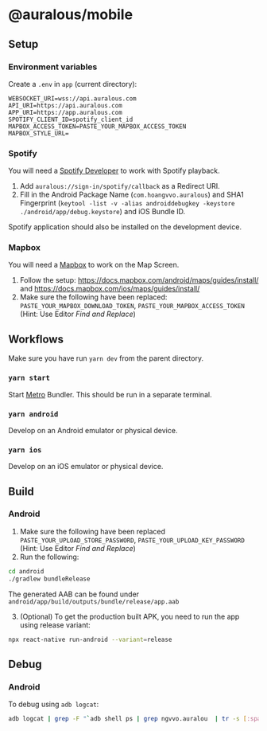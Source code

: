 # @auralous/mobile

## Setup

### Environment variables

Create a `.env` in `app` (current directory):

```env
WEBSOCKET_URI=wss://api.auralous.com
API_URI=https://api.auralous.com
APP_URI=https://app.auralous.com
SPOTIFY_CLIENT_ID=spotify_client_id
MAPBOX_ACCESS_TOKEN=PASTE_YOUR_MAPBOX_ACCESS_TOKEN
MAPBOX_STYLE_URL=
```

### Spotify

You will need a [Spotify Developer](https://developer.spotify.com/) to work with Spotify playback.

1. Add `auralous://sign-in/spotify/callback` as a Redirect URI.
2. Fill in the Android Package Name (`com.hoangvvo.auralous`) and SHA1 Fingerprint (`keytool -list -v -alias androiddebugkey -keystore ./android/app/debug.keystore`) and iOS Bundle ID.

Spotify application should also be installed on the development device.

### Mapbox

You will need a [Mapbox](https://www.mapbox.com/) to work on the Map Screen.

1. Follow the setup: https://docs.mapbox.com/android/maps/guides/install/ and https://docs.mapbox.com/ios/maps/guides/install/
2. Make sure the following have been replaced: `PASTE_YOUR_MAPBOX_DOWNLOAD_TOKEN`, `PASTE_YOUR_MAPBOX_ACCESS_TOKEN` (Hint: Use Editor _Find and Replace_)

## Workflows

Make sure you have run `yarn dev` from the parent directory.

### `yarn start`

Start [Metro](https://facebook.github.io/metro/) Bundler. This should be run in a separate terminal.

### `yarn android`

Develop on an Android emulator or physical device.

### `yarn ios`

Develop on an iOS emulator or physical device.

## Build

### Android

1. Make sure the following have been replaced `PASTE_YOUR_UPLOAD_STORE_PASSWORD`, `PASTE_YOUR_UPLOAD_KEY_PASSWORD` (Hint: Use Editor _Find and Replace_)
2. Run the following:

```bash
cd android
./gradlew bundleRelease
```

The generated AAB can be found under `android/app/build/outputs/bundle/release/app.aab`

3. (Optional) To get the production built APK, you need to run the app using release variant:

```bash
npx react-native run-android --variant=release
```

## Debug

### Android

To debug using `adb logcat`:

```bash
adb logcat | grep -F "`adb shell ps | grep ngvvo.auralou  | tr -s [:space:] ' ' | cut -d' ' -f2`"
```
